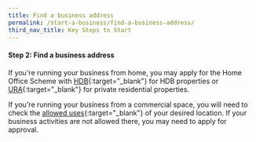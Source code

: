 ```yaml
---
title: Find a business address
permalink: /start-a-business/find-a-business-address/
third_nav_title: Key Steps to Start
---
```


#### Step 2: Find a business address

If you're running your business from home, you may apply for the Home Office Scheme with [HDB](https://www.hdb.gov.sg/cs/infoweb/residential/living-in-an-hdb-flat/home-business/home-offce-scheme){:target="_blank"} for HDB properties or [URA](https://www.ura.gov.sg/Corporate/Guidelines/Home-Business/Home-Office-Scheme){:target="_blank"} for private residential properties.

If you're running your business from a commercial space, you will need to check the [allowed uses](https://www.ura.gov.sg/maps/){:target="_blank"} of your desired location. If your business activities are not allowed there, you may need to apply for approval.
